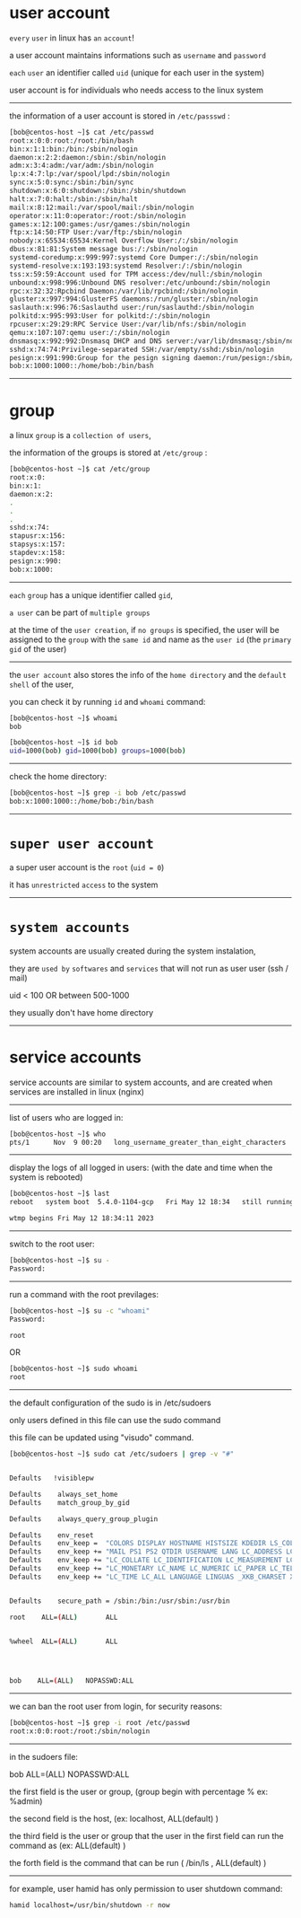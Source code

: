 

# user account

`every` `user` in linux has `an` `account`!

a user account maintains informations such as `username` and `password`

`each` `user` an identifier called `uid` (unique for each user in the system)

user account is for individuals who needs access to the linux system

________________________________________________________________________________________________


the information of a user account is stored in `/etc/passswd` :

```bash
[bob@centos-host ~]$ cat /etc/passwd
root:x:0:0:root:/root:/bin/bash
bin:x:1:1:bin:/bin:/sbin/nologin
daemon:x:2:2:daemon:/sbin:/sbin/nologin
adm:x:3:4:adm:/var/adm:/sbin/nologin
lp:x:4:7:lp:/var/spool/lpd:/sbin/nologin
sync:x:5:0:sync:/sbin:/bin/sync
shutdown:x:6:0:shutdown:/sbin:/sbin/shutdown
halt:x:7:0:halt:/sbin:/sbin/halt
mail:x:8:12:mail:/var/spool/mail:/sbin/nologin
operator:x:11:0:operator:/root:/sbin/nologin
games:x:12:100:games:/usr/games:/sbin/nologin
ftp:x:14:50:FTP User:/var/ftp:/sbin/nologin
nobody:x:65534:65534:Kernel Overflow User:/:/sbin/nologin
dbus:x:81:81:System message bus:/:/sbin/nologin
systemd-coredump:x:999:997:systemd Core Dumper:/:/sbin/nologin
systemd-resolve:x:193:193:systemd Resolver:/:/sbin/nologin
tss:x:59:59:Account used for TPM access:/dev/null:/sbin/nologin
unbound:x:998:996:Unbound DNS resolver:/etc/unbound:/sbin/nologin
rpc:x:32:32:Rpcbind Daemon:/var/lib/rpcbind:/sbin/nologin
gluster:x:997:994:GlusterFS daemons:/run/gluster:/sbin/nologin
saslauth:x:996:76:Saslauthd user:/run/saslauthd:/sbin/nologin
polkitd:x:995:993:User for polkitd:/:/sbin/nologin
rpcuser:x:29:29:RPC Service User:/var/lib/nfs:/sbin/nologin
qemu:x:107:107:qemu user:/:/sbin/nologin
dnsmasq:x:992:992:Dnsmasq DHCP and DNS server:/var/lib/dnsmasq:/sbin/nologin
sshd:x:74:74:Privilege-separated SSH:/var/empty/sshd:/sbin/nologin
pesign:x:991:990:Group for the pesign signing daemon:/run/pesign:/sbin/nologin
bob:x:1000:1000::/home/bob:/bin/bash
```

________________________________________________________________________________________________


# group

a linux `group` is a `collection of users`,
 
the information of the groups is stored at `/etc/group` :

```bash
[bob@centos-host ~]$ cat /etc/group
root:x:0:
bin:x:1:
daemon:x:2:
.
.
.
sshd:x:74:
stapusr:x:156:
stapsys:x:157:
stapdev:x:158:
pesign:x:990:
bob:x:1000:
```

________________________________________________________________________________________________

`each` `group` has a unique identifier called `gid`,

`a user` can be part of `multiple groups`

at the time of the `user creation`, if `no groups` is specified, the user will be assigned to the `group` with the `same id` and name as the `user id` (the `primary` `gid` of the user)

________________________________________________________________________________________________


the `user account` also stores the info of the `home directory` and the `default shell` of the user,

you can check it by running `id` and `whoami` command:

```bash
[bob@centos-host ~]$ whoami
bob
```

```bash
[bob@centos-host ~]$ id bob
uid=1000(bob) gid=1000(bob) groups=1000(bob)
```

________________________________________________________________________________________________


check the home directory:

```bash
[bob@centos-host ~]$ grep -i bob /etc/passwd
bob:x:1000:1000::/home/bob:/bin/bash
```

________________________________________________________________________________________________


# `super user account`

a super user account is the `root` (`uid = 0`)

it has `unrestricted` `access` to the system

________________________________________________________________________________________________


# `system accounts`

system accounts are usually created during the system instalation,

they are `used by` `softwares` and `services` that will not run as user user (ssh / mail)

uid < 100  OR   between 500-1000

they usually don't have home directory


________________________________________________________________________________________________


# service accounts

service accounts are similar to system accounts, and are created when services are installed in linux (nginx)

________________________________________________________________________________________________


list of users who are logged in:

```bash
[bob@centos-host ~]$ who
pts/1      Nov  9 00:20   long_username_greater_than_eight_characters  (localhost)
```

________________________________________________________________________________________________


display the logs of all logged in users: (with the date and time when the system is rebooted)

```bash
[bob@centos-host ~]$ last
reboot   system boot  5.4.0-1104-gcp   Fri May 12 18:34   still running

wtmp begins Fri May 12 18:34:11 2023
```

________________________________________________________________________________________________


switch to the root user:

```bash
[bob@centos-host ~]$ su -
Password:
```

________________________________________________________________________________________________


run a command with the root previlages:

```bash
[bob@centos-host ~]$ su -c "whoami"
Password:

root
```

OR


```bash
[bob@centos-host ~]$ sudo whoami
root
```

________________________________________________________________________________________________


the default configuration of the sudo is in /etc/sudoers

only users defined in this file can use the sudo command

this file can be updated using "visudo" command.

```bash
[bob@centos-host ~]$ sudo cat /etc/sudoers | grep -v "#"


Defaults   !visiblepw

Defaults    always_set_home
Defaults    match_group_by_gid

Defaults    always_query_group_plugin

Defaults    env_reset
Defaults    env_keep =  "COLORS DISPLAY HOSTNAME HISTSIZE KDEDIR LS_COLORS"
Defaults    env_keep += "MAIL PS1 PS2 QTDIR USERNAME LANG LC_ADDRESS LC_CTYPE"
Defaults    env_keep += "LC_COLLATE LC_IDENTIFICATION LC_MEASUREMENT LC_MESSAGES"
Defaults    env_keep += "LC_MONETARY LC_NAME LC_NUMERIC LC_PAPER LC_TELEPHONE"
Defaults    env_keep += "LC_TIME LC_ALL LANGUAGE LINGUAS _XKB_CHARSET XAUTHORITY"


Defaults    secure_path = /sbin:/bin:/usr/sbin:/usr/bin

root    ALL=(ALL)       ALL


%wheel  ALL=(ALL)       ALL




bob    ALL=(ALL)   NOPASSWD:ALL
```

________________________________________________________________________________________________


we can ban the root user from login, for security reasons:

```bash
[bob@centos-host ~]$ grep -i root /etc/passwd
root:x:0:0:root:/root:/sbin/nologin
```

________________________________________________________________________________________________


in the sudoers file:

bob    ALL=(ALL)   NOPASSWD:ALL


the first field is the user or group, (group begin with percentage %    ex:   %admin)

the second field is the host, (ex: localhost, ALL(default) )

the third field is the user or group that the user in the first field can run the command as (ex: ALL(default) )

the forth field is the command that can be run ( /bin/ls , ALL(default) )

________________________________________________________________________________________________


for example, user hamid has only permission to user shutdown command:



```bash
hamid localhost=/usr/bin/shutdown -r now
```
